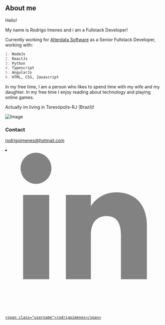 ## About me

Hello!

My name is Rodrigo Imenes and i am a Fullstack Developer!

Currently working for [Alterdata Software](https://www.alterdata.com.br/) as a Senior Fullstack Developer, working with:
```markdown
1. NodeJs
2. ReactJs
3. Python
4. Typescript
5. AngularJs
6. HTML, CSS, Javascript

```
In my free time, I am a person who likes to spend time with my wife and my daughter. In my free time I enjoy reading about technology and playing online games.

Actually im living in Teresópolis-RJ (Brazil)!

![Image](src)

### Contact

rodrigoimenes@hotmail.com
<li>
  <a href="https://www.linkedin.com/in/rodrigoimenes">
    <span class="icon  icon--linkedin">
      <svg viewBox="0 50 512 512" >
        <path fill="#828282" d="M150.65,100.682c0,27.992-22.508,50.683-50.273,50.683c-27.765,0-50.273-22.691-50.273-50.683
        C50.104,72.691,72.612,50,100.377,50C128.143,50,150.65,72.691,150.65,100.682z M143.294,187.333H58.277V462h85.017V187.333z
        M279.195,187.333h-81.541V462h81.541c0,0,0-101.877,0-144.181c0-38.624,17.779-61.615,51.807-61.615
        c31.268,0,46.289,22.071,46.289,61.615c0,39.545,0,144.181,0,144.181h84.605c0,0,0-100.344,0-173.915
        s-41.689-109.131-99.934-109.131s-82.768,45.369-82.768,45.369V187.333z"/>
      </svg>
    </span>

    <span class="username">rodrigoimenes</span>
  </a>
</li>
